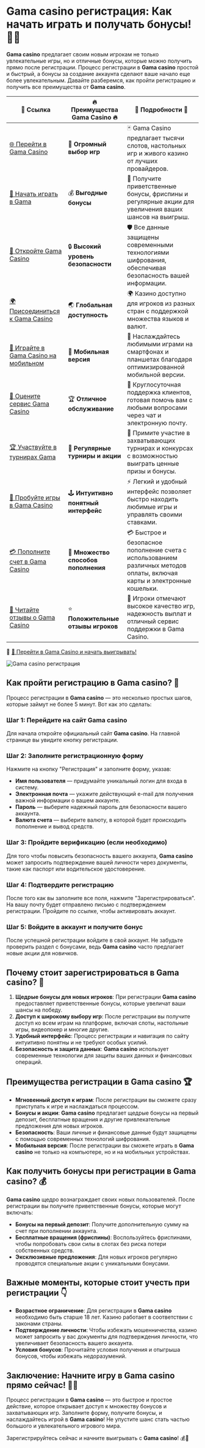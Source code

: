 # Gama casino регистрация: Как начать играть и получать бонусы! 🎰🎉

**Gama casino** предлагает своим новым игрокам не только увлекательные игры, но и отличные бонусы, которые можно получить прямо после регистрации. Процесс регистрации в **Gama casino** простой и быстрый, а бонусы за создание аккаунта сделают ваше начало еще более увлекательным. Давайте разберемся, как пройти регистрацию и получить все преимущества от **Gama casino**.

| 🔗 **Ссылка**                                         | 🔥 **Преимущества Gama Casino** 🔥  | 🌟 **Подробности** 🌟 |
|-----------------------------------------------------|-------------------------------------|----------------------|
| [🌐 Перейти в Gama Casino](https://brandplay.link/j6NMKsDz) | 🎰 **Огромный выбор игр**            | 🃏 Gama Casino предлагает тысячи слотов, настольных игр и живого казино от лучших провайдеров. |
| [💸 Начать играть в Gama](https://brandplay.link/j6NMKsDz) | 💰 **Выгодные бонусы**                | 🎁 Получите приветственные бонусы, фриспины и регулярные акции для увеличения ваших шансов на выигрыш. |
| [🔐 Откройте Gama Casino](https://brandplay.link/j6NMKsDz) | 🔒 **Высокий уровень безопасности**    | 🛡️ Все данные защищены современными технологиями шифрования, обеспечивая безопасность вашей информации. |
| [🌍 Присоединиться к Gama Casino](https://brandplay.link/j6NMKsDz) | 🌏 **Глобальная доступность**         | 🌍 Казино доступно для игроков из разных стран с поддержкой множества языков и валют. |
| [📱 Играйте в Gama Casino на мобильном](https://brandplay.link/j6NMKsDz) | 📲 **Мобильная версия**                | 📱 Наслаждайтесь любимыми играми на смартфонах и планшетах благодаря оптимизированной мобильной версии. |
| [🔧 Оцените сервис Gama Casino](https://brandplay.link/j6NMKsDz) | 🏆 **Отличное обслуживание**          | 🤝 Круглосуточная поддержка клиентов, готовая помочь вам с любыми вопросами через чат и электронную почту. |
| [🏆 Участвуйте в турнирах Gama](https://brandplay.link/j6NMKsDz) | 🎉 **Регулярные турниры и акции**      | 🥇 Примите участие в захватывающих турнирах и конкурсах с возможностью выиграть ценные призы и бонусы. |
| [🎯 Пробуйте игры в Gama Casino](https://brandplay.link/j6NMKsDz) | 🕹️ **Интуитивно понятный интерфейс**   | ⚡ Легкий и удобный интерфейс позволяет быстро находить любимые игры и управлять своими ставками. |
| [💳 Пополните счет в Gama Casino](https://brandplay.link/j6NMKsDz) | 💸 **Множество способов пополнения**    | 💳 Быстрое и безопасное пополнение счета с использованием различных методов оплаты, включая карты и электронные кошельки. |
| [💬 Читайте отзывы о Gama Casino](https://brandplay.link/j6NMKsDz) | ⭐ **Положительные отзывы игроков**     | 👏 Игроки отмечают высокое качество игр, надежность выплат и отличный сервис поддержки в Gama Casino. |

🔗 [🚀 Перейти в Gama Casino и начать выигрывать!](https://brandplay.link/j6NMKsDz)

![Gama casino регистрация](https://imgbb.ru/frontend/posts/creation/2023-07-22/oi161jo2va9xnz4uodk35psn1qej265k1wj.jpg)

## Как пройти регистрацию в Gama casino? 🔑

Процесс регистрации в **Gama casino** — это несколько простых шагов, которые займут не более 5 минут. Вот как это сделать:

### Шаг 1: Перейдите на сайт Gama casino
Для начала откройте официальный сайт **Gama casino**. На главной странице вы увидите кнопку регистрации.

### Шаг 2: Заполните регистрационную форму
Нажмите на кнопку "Регистрация" и заполните форму, указав:
- **Имя пользователя** — придумайте уникальный логин для входа в систему.
- **Электронная почта** — укажите действующий e-mail для получения важной информации о вашем аккаунте.
- **Пароль** — выберите надежный пароль для безопасности вашего аккаунта.
- **Валюта счета** — выберите валюту, в которой будет происходить пополнение и вывод средств.

### Шаг 3: Пройдите верификацию (если необходимо)
Для того чтобы повысить безопасность вашего аккаунта, **Gama casino** может запросить подтверждение вашей личности через документы, такие как паспорт или водительское удостоверение.

### Шаг 4: Подтвердите регистрацию
После того как вы заполните все поля, нажмите "Зарегистрироваться". На вашу почту будет отправлено письмо с подтверждением регистрации. Пройдите по ссылке, чтобы активировать аккаунт.

### Шаг 5: Войдите в аккаунт и получите бонус
После успешной регистрации войдите в свой аккаунт. Не забудьте проверить раздел с бонусами, ведь **Gama casino** часто предлагает новые акции для новичков.

## Почему стоит зарегистрироваться в Gama casino? 🎁

1. **Щедрые бонусы для новых игроков**: При регистрации **Gama casino** предоставляет приветственные бонусы, которые увеличат ваши шансы на победу.
2. **Доступ к широкому выбору игр**: После регистрации вы получите доступ ко всем играм на платформе, включая слоты, настольные игры, видеопокер и многие другие.
3. **Удобный интерфейс**: Процесс регистрации и навигация по сайту интуитивно понятны и не требуют особых усилий.
4. **Безопасность и защита данных**: **Gama casino** использует современные технологии для защиты ваших данных и финансовых операций.

## Преимущества регистрации в Gama casino 🏆

- **Мгновенный доступ к играм**: После регистрации вы сможете сразу приступать к игре и наслаждаться процессом.
- **Бонусы и акции**: **Gama casino** предлагает щедрые бонусы на первый депозит, бесплатные вращения и другие привлекательные предложения для новых игроков.
- **Безопасность**: Ваши личные и финансовые данные будут защищены с помощью современных технологий шифрования.
- **Мобильная версия**: После регистрации вы сможете играть в **Gama casino** не только на компьютере, но и на мобильных устройствах.

## Как получить бонусы при регистрации в Gama casino? 💰

**Gama casino** щедро вознаграждает своих новых пользователей. После регистрации вы получите приветственные бонусы, которые могут включать:
- **Бонусы на первый депозит**: Получите дополнительную сумму на счет при пополнении аккаунта.
- **Бесплатные вращения (фриспины)**: Воспользуйтесь фриспинами, чтобы попробовать свои силы в слотах без риска потери собственных средств.
- **Эксклюзивные предложения**: Для новых игроков регулярно проводятся специальные акции с уникальными бонусами.

## Важные моменты, которые стоит учесть при регистрации 👇

- **Возрастное ограничение**: Для регистрации в **Gama casino** необходимо быть старше 18 лет. Казино работает в соответствии с законами страны.
- **Подтверждение личности**: Чтобы избежать мошенничества, казино может запросить у вас документы для подтверждения личности, что увеличивает безопасность вашего аккаунта.
- **Условия бонусов**: Прочитайте условия получения и отыгрыша бонусов, чтобы избежать недоразумений.

## Заключение: Начните игру в Gama casino прямо сейчас! 🎉🎰

Процесс регистрации в **Gama casino** — это быстрое и простое действие, которое открывает доступ к множеству бонусов и захватывающих игр. Заполните форму, получите бонусы, и наслаждайтесь игрой в **Gama casino**! Не упустите шанс стать частью большого и увлекательного игрового мира.

Зарегистрируйтесь сейчас и начните выигрывать с **Gama casino**! 💰🎁
